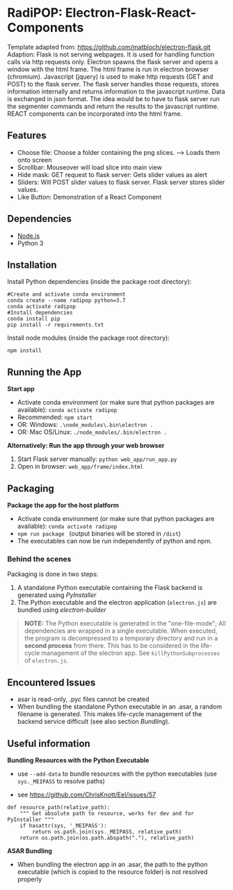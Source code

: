 # RadiPOP: Electron-Flask-React-Components 
 Template adapted from: https://github.com/matbloch/electron-flask.git <br>
 Adaption: Flask is not serving webpages. It is used for handling function calls via http requests only. Electron spawns the flask server and opens a window with the html frame. The html frame is run in electron browser (chromium). Javascript (jquery) is used to make http requests (GET and POST) to the flask server. The flask server handles those requests, stores information internally and returns information to the javascript runtime. Data is exchanged in json format. The idea would be to have to flask server run the segmenter commands and return the results to the javascript runtime. REACT components can be incorporated into the html frame. 


## Features
- Choose file: Choose a folder containing the png slices. --> Loads them onto screen
- Scrollbar: Mouseover will load slice into main view 
- Hide mask: GET request to flask server: Gets slider values as alert
- Sliders: Will POST slider values to flask server. Flask server stores slider values. 
- Like Button: Demonstration of a React Component

## Dependencies

- [Node.js](https://nodejs.org/en/)
- Python 3

## Installation

Install Python dependencies (inside the package root directory): 

    #Create and activate conda environment 
    conda create --name radipop python=3.7
    conda activate radipop 
    #Install dependencies 
    conda install pip 
    pip install -r requirements.txt

Install node modules (inside the package root directory): 

    npm install

## Running the App

**Start app**
- Activate conda environment (or make sure that python packages are available): `conda activate radipop`
- Recommended: `npm start`
- OR: Windows: `.\node_modules\.bin\electron .`
- OR: Mac OS/Linux: `./node_modules/.bin/electron .`

**Alternatively: Run the app through your web browser**

1. Start Flask server manually: `python web_app/run_app.py`
2. Open in browser:  `web_app/frame/index.html`

## Packaging 
**Package the app for the host platform**
- Activate conda environment (or make sure that python packages are available): `conda activate radipop`
- `npm run package ` (output binaries will be stored in `/dist`)
- The executables can now be run independently of python and npm. 

### Behind the scenes 
Packaging is done in two steps:
1. A standalone Python executable containing the Flask backend is generated using _PyInstaller_
2. The Python executable and the electron application (`electron.js`) are bundled using _electron-builder_

> **NOTE:** The Python executable is generated in the "one-file-mode"; All dependencies are wrapped in a single executable. When executed, the program is decompressed to a temporary directory and run in a **second process** from there. This has to be considered in the life-cycle management of the electron app. See `killPythonSubprocesses` of `electron.js`.



## Encountered Issues
- asar is read-only, .pyc files cannot be created
- When bundling the standalone Python executable in an .asar, a random filename is generated. This makes life-cycle management of the backend service difficult (see also section _Bundling_).

## Useful information 

**Bundling Resources with the Python Executable**

- use `--add-data` to bundle resources with the python executables (use `sys._MEIPASS` to resolve paths)

- see https://github.com/ChrisKnott/Eel/issues/57

```
def resource_path(relative_path):
    """ Get absolute path to resource, works for dev and for PyInstaller """
    if hasattr(sys, '_MEIPASS'):
        return os.path.join(sys._MEIPASS, relative_path)
    return os.path.join(os.path.abspath("."), relative_path)
```

**ASAR Bundling**

- When bundling the electron app in an .asar, the path to the python executable (which is copied to the resource folder) is not resolved properly
